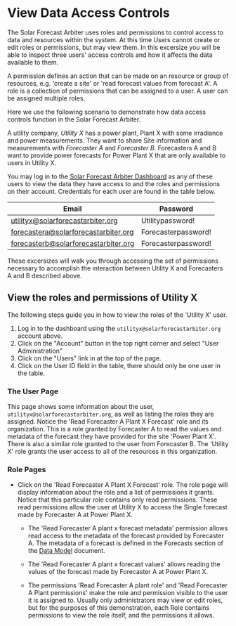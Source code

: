 # View Data Access Controls

The Solar Forecast Arbiter uses roles and permissions to control access to data and resources within the system.
At this time Users cannot create or edit roles or permissions, but may view them. In this excersize you will be
able to inspect three users' access controls and how it affects the data available to them.


A permission defines an action that can be made on an resource or group of resources, e.g. 'create a site' or
'read forecast values from forecast A'. A role is a collection of permissions that can be assigned to a user. A
user can be assigned multiple roles.

Here we use the following scenario to demonstrate how data access controls function in the Solar Forecast Arbiter.

A utility company, _Utility X_ has a power plant, Plant X with some irradiance and power measurements. They want
to share Site information and measurements with _Forecaster A_ and _Forecaster B_.
Forecasters A and B want to provide power forecasts for Power Plant X that are only available to users in Utility X.

You may log in to the [Solar Forecast Arbiter Dashboard](https://dev-dashboard.solarforecastarbiter.org) as any of these users
to view the data they have access to and the roles and permissions on their account. Credentials for each user are found in the 
table below.

|Email                                 | Password          |
|--------------------------------------|-------------------|
|utilityx@solarforecastarbiter.org     |Utilitypassword!   |
|forecastera@solarforecastarbiter.org  |Forecasterpassword!|
|forecasterb@solarforecastarbiter.org  |Forecasterpassword!|


These excersizes will walk you through accessing the set of permissions necessary to accomplish the interaction between
Utility X and Forecasters A and B described above.

## View the roles and permissions of Utility X 
The following steps guide you in how to view the roles of the 'Utility X' user.

1. Log in to the dashboard using the `utilityx@solarforecastarbiter.org` account above.
2. Click on the "Account" button in the top right corner and select "User Administration" 
3. Click on the "Users" link in at the top of the page.
4. Click on the User ID field in the table, there should only be one user in the table.

### The User Page
This page shows some information about the user, `utilityx@solarforecastarbiter.org`, as well as
listing the roles they are assigned. Notice the 'Read Forecaster A Plant X Forecast' role and its
organization. 
This is a role granted by Forecaster A to read the values and metadata of the forecast they have provided
for the site 'Power Plant X'. There is also a similar role granted to the user from Forecaster B. The
'Utility X' role grants the user access to all of the resources in this organization.

### Role Pages
- Click on the 'Read Forecaster A Plant X Forecast' role. The role page will display information about the role
and a list of permissions it grants. Notice that this particular role contains only read permissions. These read
permissions allow the user at Utility X to access the Single forecast made by Forecaster A at Power Plant X.

  - The 'Read Forecaster A plant x forecast metadata' permission allows read access to the metadata of the forecast
provided by Forecaster A. The metadata of a forecast is defined in the Forecasts section of the
[Data Model](https://solarforecastarbiter.org/datamodel/#forecasts) document.


  - The 'Read Forecaster A plant x forecast values' allows reading the values of the forecast made by Forecaster A
at Power Plant X.

  - The permissions 'Read Forecaster A plant role' and 'Read Forecaster A Plant permissions' make the role and
permission visible to the user it is assigned to. Usually only administrators may view or edit roles, but for
the purposes of this demonstration, each Role contains permissions to view the role itself, and the permissions
it allows.
